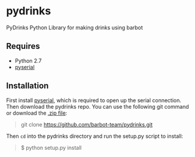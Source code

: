 # pydrinks

PyDrinks Python Library for making drinks using barbot

## Requires

- Python 2.7
- [pyserial](http://pyserial.sourceforge.net/)

## Installation

First install [pyserial](http://pyserial.sourceforge.net/), which is
required to open up the serial connection. Then download the pydrinks
repo. You can use the following git command or download the
[.zip file](https://github.com/barbot-team/pydrinks):

> git clone https://github.com/barbot-team/pydrinks.git

Then `cd` into the pydrinks directory and run the setup.py script to install:

> $ python setup.py install
